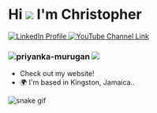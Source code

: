 Hi ![](https://user-images.githubusercontent.com/18350557/176309783-0785949b-9127-417c-8b55-ab5a4333674e.gif) I'm Christopher
========================================================================================================================================


<p align="">
  <a href="https://www.linkedin.com/in/christopher-jc-thomas/" rel="nofollow">
    <img 
    src="https://img.shields.io/badge/linkedin-%230077B5.svg?style=for-the-badge&logo=linkedin&logoColor=white" 
    alt="LinkedIn Profile" 
    style="max-width: 100%;">
  </a>
  <a href="https://youtube.com/c/" rel="nofollow">
    <img 
    src="https://img.shields.io/badge/YouTube-FF0000?style=for-the-badge&logo=YouTube&logoColor=white" 
    alt="YouTube Channel Link" 
    style="max-width: 100%;">
  </a>
</p>

<h3 align="left">
  <img src="https://komarev.com/ghpvc/?username=priyanka-murugan" alt="priyanka-murugan">
  <a>
    <img src="https://hits.seeyoufarm.com/api/count/incr/badge.svg?url=https%3A%2F%2Fpriyanka-murugan.github.io&count_bg=%2379C83D&title_bg=%23555555&icon=&icon_color=%23E7E7E7&title=hits&edge_flat=false"/>
  </a>
</h3> 

- Check out my website!
- 🌍 I'm based in Kingston, Jamaica..
  
![snake gif](https://github.com/YOUR_USERNAME/YOUR_USERNAME/blob/output/github-snake-dark.svg)


<!---
chrisjcthomas/chrisjcthomas is a ✨ special ✨ repository because its `README.md` (this file) appears on your GitHub profile.
You can click the Preview link to take a look at your changes.
--->
